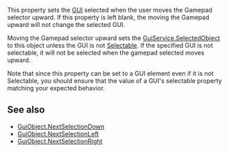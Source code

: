 This property sets the [GUI](https://developer.roblox.com/en-us/api-reference/class/GuiObject) selected when the user moves the Gamepad selector upward. If this property is left blank, the moving the Gamepad upward will not change the selected GUI.

Moving the Gamepad selector upward sets the [GuiService.SelectedObject](https://developer.roblox.com/en-us/api-reference/property/GuiService/SelectedObject) to this object unless the GUI is not [Selectable](https://developer.roblox.com/en-us/api-reference/property/GuiObject/Selectable). If the specified GUI is not selectable, it will not be selected when the gamepad selected moves upward.

Note that since this property can be set to a GUI element even if it is not Selectable, you should ensure that the value of a GUI's selectable property matching your expected behavior.

See also
--------

*   [GuiObject.NextSelectionDown](https://developer.roblox.com/en-us/api-reference/property/GuiObject/NextSelectionDown)
*   [GuiObject.NextSelectionLeft](https://developer.roblox.com/en-us/api-reference/property/GuiObject/NextSelectionLeft)
*   [GuiObject.NextSelectionRight](https://developer.roblox.com/en-us/api-reference/property/GuiObject/NextSelectionRight)